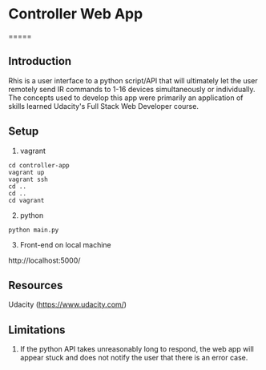 # Controller Web App
=====

Introduction
-----
Rhis is a user interface to a python script/API that will ultimately let the user remotely send IR commands to 1-16 devices simultaneously or individually. The concepts used to develop this app were primarily an application of skills learned Udacity's Full Stack Web Developer course. 


Setup
-----
1. vagrant
  ```
  cd controller-app
  vagrant up
  vagrant ssh
  cd ..
  cd ..
  cd vagrant
  ```
2. python
```
python main.py
```

3. Front-end on local machine

http://localhost:5000/





Resources
-----
Udacity (https://www.udacity.com/)


Limitations
----
1. If the python API takes unreasonably long to respond, the web app will appear stuck and does not notify the user that there is an error case.


